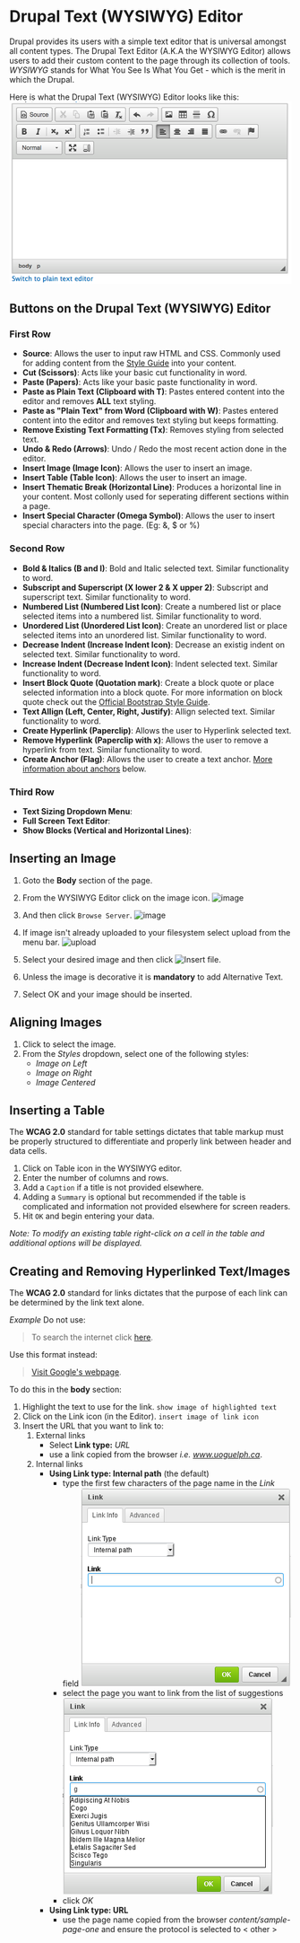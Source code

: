 #  Drupal Text (WYSIWYG) Editor

Drupal provides its users with a simple text editor that is universal amongst all content types. The Drupal Text Editor (A.K.A the WYSIWYG Editor) allows users to add their custom content to the page through its collection of tools. *WYSIWYG* stands for What You See Is What You Get - which is the merit in which the Drupal.

Here is what the Drupal Text (WYSIWYG) Editor looks like this:
![Drupal Text (WYSIWYG) Editor](images/WYSIWYGEditor.png)

## Buttons on the Drupal Text (WYSIWYG) Editor
### First Row
* **Source**: Allows the user to input raw HTML and CSS. Commonly used for adding content from the [Style Guide](styleguide.md) into your content.
* **Cut (Scissors)**: Acts like your basic cut functionality in word.
* **Paste (Papers)**: Acts like your basic paste functionality in word.
* **Paste as Plain Text (Clipboard with T)**: Pastes entered content into the editor and removes **ALL** text styling.
* **Paste as "Plain Text" from Word (Clipboard with W)**: Pastes entered content into the editor and removes text styling but keeps formatting.
* **Remove Existing Text Formatting (Tx)**: Removes styling from selected text.
* **Undo & Redo (Arrows)**: Undo / Redo the most recent action done in the editor.
* **Insert Image (Image Icon)**: Allows the user to insert an image.
* **Insert Table (Table Icon)**: Allows the user to insert an image.
* **Insert Thematic Break (Horizontal Line)**: Produces a horizontal line in your content. Most collonly used for seperating different sections within a page. 
* **Insert Special Character (Omega Symbol)**: Allows the user to insert special characters into the page. (Eg: &, $ or %)

### Second Row
* **Bold & Italics (B and I)**: Bold and Italic selected text. Similar functionality to word.
* **Subscript and Superscript (X lower 2 & X upper 2)**: Subscript and superscript text. Similar functionality to word.
* **Numbered List (Numbered List Icon)**: Create a numbered list or place selected items into a numbered list. Similar functionality to word.
* **Unordered List (Unordered List Icon)**: Create an unordered list or place selected items into an unordered list. Similar functionality to word.
* **Decrease Indent (Increase Indent Icon)**: Decrease an existig indent on selected text. Similar functionality to word.
* **Increase Indent (Decrease Indent Icon)**: Indent selected text. Similar functionality to word.
* **Insert Block Quote (Quotation mark)**: Create a block quote or place selected information into a block quote. For more information on block quote check out the [Official Bootstrap Style Guide](http://v4-alpha.getbootstrap.com/content/typography/#blockquotes).
* **Text Allign (Left, Center, Right, Justify)**: Allign selected text. Similar functionality to word.
* **Create Hyperlink (Paperclip)**: Allows the user to Hyperlink selected text.
* **Remove Hyperlink (Paperclip with x)**: Allows the user to remove a hyperlink from text. Similar functionality to word.
* **Create Anchor (Flag)**: Allows the user to create a text anchor. [More information about anchors]() below.

### Third Row
* **Text Sizing Dropdown Menu**:
* **Full Screen Text Editor**:
* **Show Blocks (Vertical and Horizontal Lines)**:

## Inserting an Image
1. Goto the **Body** section of the page.
2. From the WYSIWYG Editor click on the image icon.
![image](images/imgsel.png)

3. And then click `Browse Server`.
![image](images/imgprop.png)

4. If image isn't already uploaded to your filesystem select upload from the menu bar.
![upload](images/dialogpic.png)

5. Select your desired image and then click ![Insert file](../images/insert.png).
6. Unless the image is decorative it is **mandatory** to add Alternative Text.
7. Select OK and your image should be inserted.

## Aligning Images
1. Click to select the image.
2. From the *Styles* dropdown, select one of the following styles:
    - *Image on Left*
    - *Image on Right*
    - *Image Centered*

## Inserting a Table 
The **WCAG 2.0** standard for table settings dictates that table markup must be properly structured to differentiate and properly link between header and data cells.

1. Click on Table icon in the WYSIWYG editor.
2. Enter the number of columns and rows.
3. Add a `Caption` if a title is not provided elsewhere.
4. Adding a `Summary` is optional but recommended if the table is complicated and information not provided elsewhere for screen readers.
5. Hit `OK` and begin entering your data.

*Note: To modify an existing table right-click on a cell in the table and additional options will be displayed.*

## Creating and Removing Hyperlinked Text/Images
The **WCAG 2.0** standard for links dictates that the purpose of each link can be determined by the link text alone.

*Example* Do not use:
>To search the internet click [here](www.google.ca).

Use this format instead:
>[Visit Google's webpage](www.google.ca).

To do this in the **body** section:

1. Highlight the text to use for the link.
`show image of highlighted text`
2. Click on the Link icon (in the Editor).
`insert image of link icon`
3. Insert the URL that you want to link to:
    1. External links
        - Select **Link type:** *URL*
        - use a link copied from the browser *i.e. www.uoguelph.ca*.
    2. Internal links
        - **Using Link type: Internal path** (the default)
            - type the first few characters of the page name in the *Link* field ![image](images/ckeditorlinkinternalpath.png)
            - select the page you want to link from the list of suggestions ![image](images/ckeditorlinksuggestions.png)
            - click *OK*
        - **Using Link type: URL**
            - use the page name copied from the browser *content/sample-page-one* and ensure the protocol is selected to < other >
